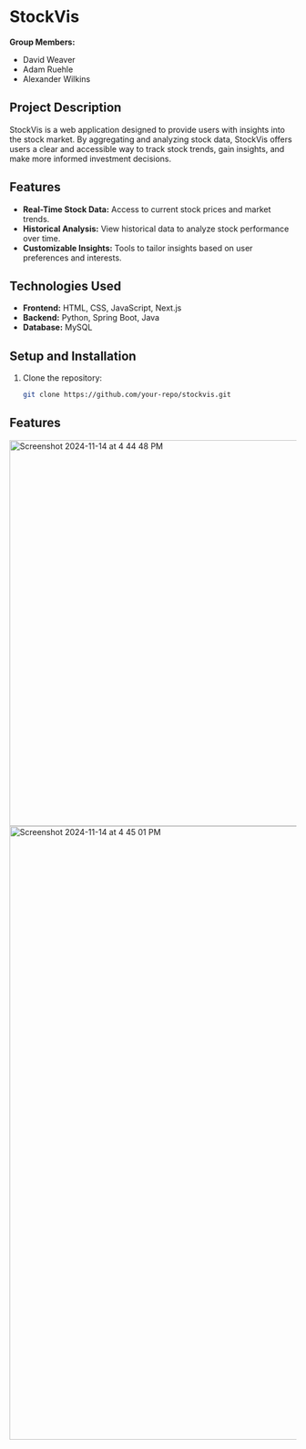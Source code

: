 # StockVis

**Group Members:**  
- David Weaver  
- Adam Ruehle  
- Alexander Wilkins  

## Project Description
StockVis is a web application designed to provide users with insights into the stock market. By aggregating and analyzing stock data, StockVis offers users a clear and accessible way to track stock trends, gain insights, and make more informed investment decisions.

## Features
- **Real-Time Stock Data:** Access to current stock prices and market trends.
- **Historical Analysis:** View historical data to analyze stock performance over time.
- **Customizable Insights:** Tools to tailor insights based on user preferences and interests.

## Technologies Used
- **Frontend:** HTML, CSS, JavaScript, Next.js
- **Backend:** Python, Spring Boot, Java
- **Database:** MySQL

## Setup and Installation
1. Clone the repository:  
   ```bash
   git clone https://github.com/your-repo/stockvis.git

## Features
<img width="678" alt="Screenshot 2024-11-14 at 4 44 48 PM" src="https://github.com/user-attachments/assets/a38ccdfe-8c38-44d8-9859-120a1e9989d3">
<img width="1078" alt="Screenshot 2024-11-14 at 4 45 01 PM" src="https://github.com/user-attachments/assets/d89d87dc-7588-4fa5-a27b-61b86913bd03">
